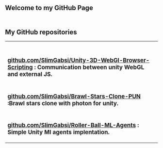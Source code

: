 ## Welcome to my GitHub Page

<h2><br>
My GitHub repositories
<br></h2>
<table width=800px><td>
<h3><br><a href="https://github.com/SlimGabsi/Unity-3D-WebGl-Browser-Scripting">github.com/SlimGabsi/Unity-3D-WebGl-Browser-Scripting</a> : Communication between unity WebGL and external JS.<br></h3>

<h3><br><a href="https://github.com/SlimGabsi/Brawl-Stars-Clone-PUN">github.com/SlimGabsi/Brawl-Stars-Clone-PUN</a> :Brawl stars clone with photon for unity.<br></h3>

<h3><br><a href="https://github.com/SlimGabsi/Roller-Ball-ML-Agents">github.com/SlimGabsi/Roller-Ball-ML-Agents</a> : Simple Unity Ml agents implentation.<br></h3>
</table>

